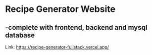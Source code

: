 # Recipe Generator Website 
## -complete with frontend, backend and mysql database

Link: https://recipe-generator-fullstack.vercel.app/
